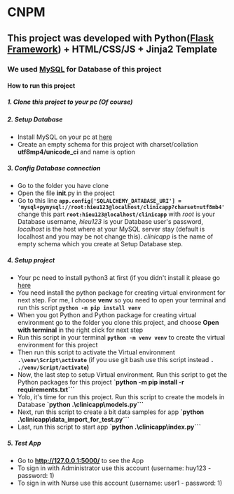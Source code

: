 # CNPM
## This project was developed with Python([Flask Framework](https://flask.palletsprojects.com/en/2.1.x/)) + HTML/CSS/JS + Jinja2 Template 
### We used [MySQL](https://www.mysql.com/downloads/) for Database of this project

#### How to run this project
##### 1. Clone this project to your pc (Of course)
##### 2. Setup Database
- Install MySQL on your pc at [here](https://www.mysql.com/downloads/)
- Create an empty schema for this project with charset/collation **utf8mp4/unicode_ci** and name is option
##### 3. Config Database connection
- Go to the folder you have clone
- Open the file __init__.py in the project
- Go to this line **```app.config['SQLALCHEMY_DATABASE_URI'] = 'mysql+pymysql://root:hieu123@localhost/clinicapp?charset=utf8mb4'```** change this part **```root:hieu123@localhost/clinicapp```** with *root* is your Database username, *hieu123* is your Database user's password, *localhost* is the host where at your MySQL server stay (default is localhost and you may be not change this). *clinicapp* is the name of empty schema which you create at Setup Database step.
##### 4. Setup project
- Your pc need to install python3 at first (if you didn't install it please go [here](https://www.python.org/downloads/)
- You need install the python package for creating virtual environment for next step. For me, I choose **venv** so you need to open your terminal and run this script **```python -m pip install venv```**
- When you got Python and Python package for creating virtual environment go to the folder you clone this project, and choose **Open with terminal** in the right click for next step
- Run this script in your terminal **```python -m venv venv```** to create the virtual environment for this project
- Then run this script to activate the Virtual environment **```.\venv\Script\activate```** (if you use git bash use this script instead **```. ./venv/Script/activate```)**
- Now, the last step to setup Virtual environment. Run this script to get the Python packages for this project **`python -m pip install -r requirements.txt```**
- Yolo, it's time for run this project. Run this script to create the models in Database **`python .\clinicapp\models.py```**
- Next, run this script to create a bit data samples for app **`python .\clinicapp\data_import_for_test.py```**
- Last, run this script to start app **`python .\clinicapp\index.py```**

##### 5. Test App
- Go to **http://127.0.0.1:5000/** to see the App
- To sign in with Administrator use this account (username: huy123 - password: 1)
- To sign in with Nurse use this account (username: user1 - password: 1)

